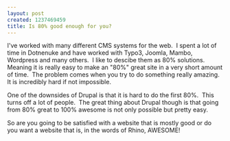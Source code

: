 ```yaml
--- 
layout: post
created: 1237469459
title: Is 80% good enough for you?
---
```

<p>I've worked with many different CMS systems for the web.  I spent a lot of time in Dotnenuke and have worked with Typo3, Joomla, Mambo, Wordpress and many others.  I like to descibe them as 80% solutions.  Meaning it is really easy to make an "80%" great site in a very short amount of time.  The problem comes when you try to do something really amazing.  It is incredibly hard if not impossible.</p>
<p>One of the downsides of Drupal is that it is hard to do the first 80%.  This turns off a lot of people.  The great thing about Drupal though is that going from 80% great to 100% awesome is not only possible but pretty easy.</p>
<p>So are you going to be satisfied with a website that is mostly good or do you want a website that is, in the words of Rhino, AWESOME!</p>
